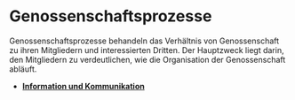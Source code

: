 # Genossenschaftsprozesse

Genossenschaftsprozesse behandeln das Verhältnis von Genossenschaft zu ihren Mitgliedern und interessierten Dritten. Der Hauptzweck liegt darin, den Mitgliedern zu verdeutlichen, wie die Organisation der Genossenschaft abläuft.

* **[Information und Kommunikation](genossenschaftsprozesse/it.md)**